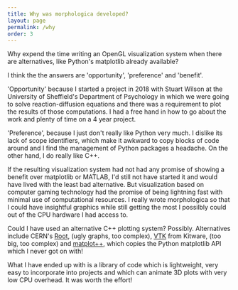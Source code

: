 ```yaml
---
title: Why was morphologica developed?
layout: page
permalink: /why
order: 3
---
```

Why expend the time writing an OpenGL visualization system when there are alternatives, like Python's matplotlib already available?

I think the the answers are 'opportunity', 'preference' and 'benefit'.

'Opportunity' because I started a project in 2018 with Stuart Wilson at the University of Sheffield's Department of Psychology in which we were going to solve reaction-diffusion equations and there was a requirement to plot the results of those computations. I had a free hand in how to go about the work and plenty of time on a 4 year project.

'Preference', because I just don't really like Python very much. I dislike its lack of scope identifiers, which make it awkward to copy blocks of code around and I find the management of Python packages a headache. On the other hand, I do really like C++.

If the resulting visualization system had not had any promise of showing a benefit over matplotlib or MATLAB, I'd still not have started it and would have lived with the least bad alternative. But visualization based on computer gaming technology had the promise of being lightning fast with minimal use of computational resources. I really wrote morphologica so that I could have insightful graphics while still getting the most I possilbly could out of the CPU hardware I had access to.

Could I have used an alternative C++ plotting system? Possibly. Alternatives include CERN's [Root](https://root.cern/), (ugly graphs, too complex), [VTK](https://vtk.org/) from Kitware, (too big, too complex) and [matplot++](https://alandefreitas.github.io/matplotplusplus/), which copies the Python matplotlib API which I never got on with!

What I have ended up with is a library of code which is lightweight, very easy to incorporate into projects and which can animate 3D plots with very low CPU overhead. It was worth the effort!